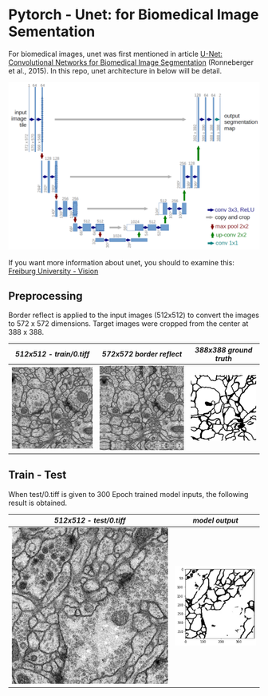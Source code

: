 # Pytorch - Unet: for Biomedical Image Sementation 
For biomedical images, unet was first mentioned in article [U-Net: Convolutional Networks for Biomedical Image Segmentation](https://arxiv.org/abs/1505.04597) (Ronneberger et al., 2015). In this repo, unet architecture in below will be detail. 

![unet_architecture](https://github.com/fbasatemur/unet_image_segmentation/blob/main/docs/u-net-architecture.png)

If you want more information about unet, you should to examine this: [Freiburg University - Vision](https://lmb.informatik.uni-freiburg.de/people/ronneber/u-net/)

## Preprocessing
Border reflect is applied to the input images (512x512) to convert the images to 572 x 572 dimensions. Target images were cropped from the center at 388 x 388.


***512x512 - train/0.tiff***             |  ***572x572 border reflect***         | ***388x388 ground truth***
:-------------------------:|:-------------------------:|:-------------------------:
![](https://github.com/fbasatemur/unet_image_segmentation/blob/main/docs/train_0.jpg)  |  ![](https://github.com/fbasatemur/unet_image_segmentation/blob/main/docs/train_0-reflect.png)  |  ![](https://github.com/fbasatemur/unet_image_segmentation/blob/main/docs/train_0-gtruth.png)

## Train - Test
When test/0.tiff is given to 300 Epoch trained model inputs, the following result is obtained.

***512x512 - test/0.tiff***             |  ***model output***   
:-------------------------:|:-------------------------:
![](https://github.com/fbasatemur/unet_image_segmentation/blob/main/docs/test_0.jpg)  |  ![](https://github.com/fbasatemur/unet_image_segmentation/blob/main/docs/test_0-predict.png) 